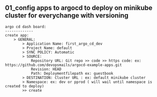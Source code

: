 01_config apps to argocd to deploy on minikube cluster for everychange with versioning
---------------------
```
argo cd dash board:
-------------
create app:
    > GENERAL:
        > Application Name: first_argo_cd_dev
        > Project Name: default
        > SYNC POLICY: Automatic
        > SOURCE:
            Repository URL: Git repo >> code >> https code: ex: https://github.com/devopsmails/argocd-example-apps.git
            Revision: HEAD
            Path: Deploymentfilepath ex: guestbook
        > DESTINATION: Cluster URL : ex: default minikube cluster
        > Namespace: ex: dev or pprod ( will wail until namespace is created to deploy)
        >> create

```
